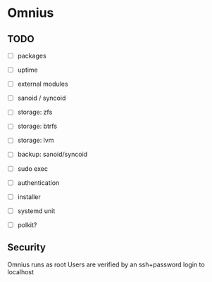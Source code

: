 #  Omnius

## TODO

- [ ] packages
- [ ] uptime
- [ ] external modules
- [ ] sanoid / syncoid
- [ ] storage: zfs
- [ ] storage: btrfs
- [ ] storage: lvm

- [ ] backup: sanoid/syncoid
- [ ] sudo exec
- [ ] authentication
- [ ] installer
- [ ] systemd unit
- [ ] polkit?


## Security

Omnius runs as root
Users are verified by an ssh+password login to localhost